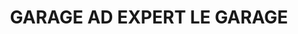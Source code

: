 ---
title: "GARAGE AD EXPERT LE GARAGE"
url: /castets/garage-ad-expert-le-garage/
shop: Autowerkstatt
---